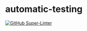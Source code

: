 # automatic-testing

[![GitHub Super-Linter](https://github.com/SW22-Testing/automatic-testing/workflows/Lint%20Code%20Base/badge.svg)](https://github.com/marketplace/actions/super-linter)
